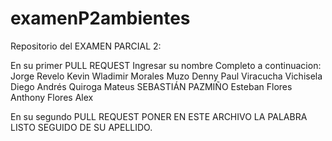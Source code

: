 # examenP2ambientes

Repositorio del EXAMEN PARCIAL 2:

En su primer PULL REQUEST Ingresar su nombre Completo a continuacion: 
Jorge Revelo
Kevin Wladimir Morales Muzo
Denny Paul Viracucha Vichisela 
Diego Andrés Quiroga Mateus
SEBASTIÁN PAZMIÑO
Esteban Flores
Anthony Flores
Alex

En su segundo PULL REQUEST PONER EN ESTE ARCHIVO LA PALABRA LISTO SEGUIDO DE SU APELLIDO.

